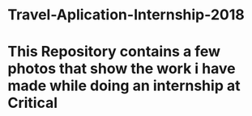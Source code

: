 # Travel-Aplication-Internship-2018
# This Repository contains a few photos that show the work i have made while doing an internship at Critical
